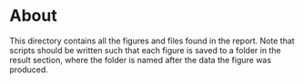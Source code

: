 # About 

This directory contains all the figures and files found in the report. Note that scripts should be written such that each figure is saved to a folder in the result section, where the folder is named after the data the figure was produced. 
